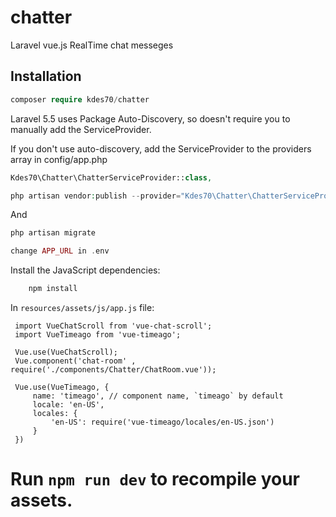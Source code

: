 # chatter
Laravel vue.js RealTime chat messeges

## Installation
```php
composer require kdes70/chatter
```


Laravel 5.5 uses Package Auto-Discovery, so doesn't require you to manually add the ServiceProvider.

If you don't use auto-discovery, add the ServiceProvider to the providers array in config/app.php

```php
Kdes70\Chatter\ChatterServiceProvider::class,
```

```php 
php artisan vendor:publish --provider="Kdes70\Chatter\ChatterServiceProvider"
```

And 
```php 
php artisan migrate

change APP_URL in .env
```

Install the JavaScript dependencies:
```javascript
    npm install
```


In `resources/assets/js/app.js` file:

```vuejs
 import VueChatScroll from 'vue-chat-scroll';
 import VueTimeago from 'vue-timeago';
 
 Vue.use(VueChatScroll);
 Vue.component('chat-room' , require('./components/Chatter/ChatRoom.vue'));
 
 Vue.use(VueTimeago, {
     name: 'timeago', // component name, `timeago` by default
     locale: 'en-US',
     locales: {
         'en-US': require('vue-timeago/locales/en-US.json')
     }
 })
```

Run `npm run dev` to recompile your assets.
=======

